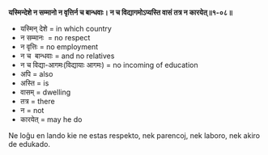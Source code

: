 **यस्मिन्देशे न सम्मानो न वृत्तिर्न च बान्धवाः। न च विद्यागमोऽप्यस्ति वासं तत्र न कारयेत्॥१-०८॥**

*   यस्मिन् देशे = in which country
*   न सम्मानः  = no respect
*   न वृत्तिः = no employment
*   न च  बान्धवाः = and no relatives
*   न च विद्या-आगमः(विद्यायाः आगमः) = no incoming of education 
*   अपि = also
*   अस्ति = is
*   वासम् = dwelling
*   तत्र = there
*   न = not
*   कारयेत् = may he do

Ne loĝu en lando kie ne estas respekto, nek parencoj, nek laboro, nek akiro de edukado.